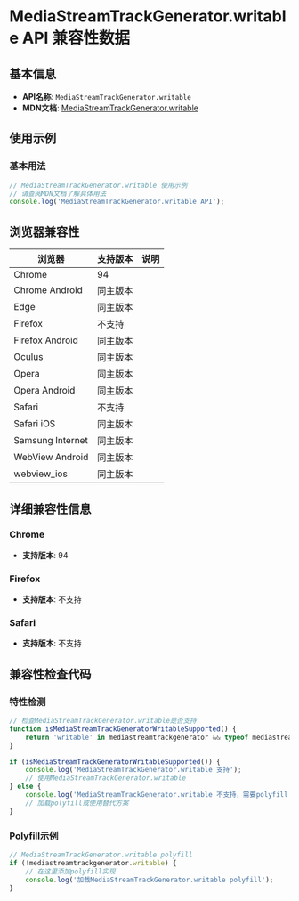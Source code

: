 # MediaStreamTrackGenerator.writable API 兼容性数据

## 基本信息

- **API名称**: `MediaStreamTrackGenerator.writable`
- **MDN文档**: [MediaStreamTrackGenerator.writable](https://developer.mozilla.org/docs/Web/API/MediaStreamTrackGenerator/writable)

## 使用示例

### 基本用法

```javascript
// MediaStreamTrackGenerator.writable 使用示例
// 请查阅MDN文档了解具体用法
console.log('MediaStreamTrackGenerator.writable API');
```

## 浏览器兼容性

| 浏览器 | 支持版本 | 说明 |
|--------|----------|------|
| Chrome | 94 |  |
| Chrome Android | 同主版本 |  |
| Edge | 同主版本 |  |
| Firefox | 不支持 |  |
| Firefox Android | 同主版本 |  |
| Oculus | 同主版本 |  |
| Opera | 同主版本 |  |
| Opera Android | 同主版本 |  |
| Safari | 不支持 |  |
| Safari iOS | 同主版本 |  |
| Samsung Internet | 同主版本 |  |
| WebView Android | 同主版本 |  |
| webview_ios | 同主版本 |  |

## 详细兼容性信息

### Chrome

- **支持版本**: 94

### Firefox

- **支持版本**: 不支持

### Safari

- **支持版本**: 不支持

## 兼容性检查代码

### 特性检测

```javascript
// 检查MediaStreamTrackGenerator.writable是否支持
function isMediaStreamTrackGeneratorWritableSupported() {
    return 'writable' in mediastreamtrackgenerator && typeof mediastreamtrackgenerator.writable === 'function';
}

if (isMediaStreamTrackGeneratorWritableSupported()) {
    console.log('MediaStreamTrackGenerator.writable 支持');
    // 使用MediaStreamTrackGenerator.writable
} else {
    console.log('MediaStreamTrackGenerator.writable 不支持，需要polyfill');
    // 加载polyfill或使用替代方案
}
```

### Polyfill示例

```javascript
// MediaStreamTrackGenerator.writable polyfill
if (!mediastreamtrackgenerator.writable) {
    // 在这里添加polyfill实现
    console.log('加载MediaStreamTrackGenerator.writable polyfill');
}
```


